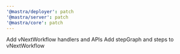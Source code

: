 ```yaml
---
'@mastra/deployer': patch
'@mastra/server': patch
'@mastra/core': patch
---
```


Add vNextWorkflow handlers and APIs
Add stepGraph and steps to vNextWorkflow
